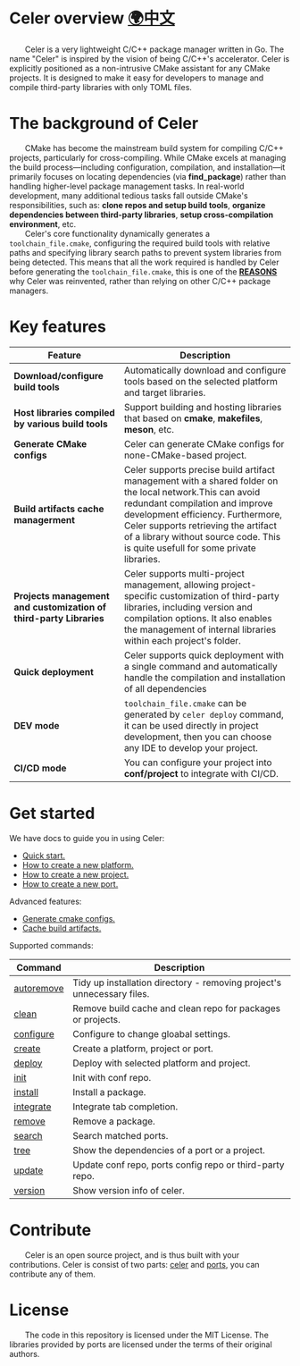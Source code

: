 # Celer overview [🌍中文](../zh-CH/README.md)

&emsp;&emsp;Celer is a very lightweight C/C++ package manager written in Go. The name "Celer" is inspired by the vision of being C/C++'s accelerator. Celer is explicitly positioned as a non-intrusive CMake assistant for any CMake projects. It is designed to make it easy for developers to manage and compile third-party libraries with only TOML files.

# The background of Celer

&emsp;&emsp;CMake has become the mainstream build system for compiling C/C++ projects, particularly for cross-compiling. While CMake excels at managing the build process—including configuration, compilation, and installation—it primarily focuses on locating dependencies (via **find_package**) rather than handling higher-level package management tasks. In real-world development, many additional tedious tasks fall outside CMake's responsibilities, such as: **clone repos and setup build tools**, **organize dependencies between third-party libraries**, **setup cross-compilation environment**, etc.  
&emsp;&emsp;Celer's core functionality dynamically generates a `toolchain_file.cmake`, configuring the required build tools with relative paths and specifying library search paths to prevent system libraries from being detected. This means that all the work required is handled by Celer before generating the `toolchain_file.cmake`, this is one of the [**REASONS**](./why_celer.md) why Celer was reinvented, rather than relying on other C/C++ package managers.

# Key features

| Feature | Description |
| --- | --- |
| **Download/configure build tools** | Automatically download and configure tools based on the selected platform and target libraries. |
| **Host libraries compiled by various build tools** | Support building and hosting libraries that based on **cmake**, **makefiles**, **meson**, etc. |
| **Generate CMake configs** | Celer can generate CMake configs for none-CMake-based project. |
| **Build artifacts cache managerment** | Celer supports precise build artifact management with a shared folder on the local network.This can avoid redundant compilation and improve development efficiency. Furthermore, Celer supports retrieving the artifact of a library without source code. This is quite usefull for some private libraries. |
| **Projects management and customization of third-party Libraries** | Celer supports multi-project management, allowing project-specific customization of third-party libraries, including version and compilation options. It also enables the management of internal libraries within each project's folder. |
| **Quick deployment** | Celer supports quick deployment with a single command and automatically handle the compilation and installation of all dependencies |
| **DEV mode** | `toolchain_file.cmake` can be generated by `celer deploy` command, it can be used directly in project development, then you can choose any IDE to develop your project.|
| **CI/CD mode** | You can configure your project into **conf/project** to integrate with CI/CD.|

# Get started

We have docs to guide you in using Celer:

- [Quick start.](./quick_start.md)
- [How to create a new platform.](./cmd_create.md#1-create-a-new-platform)
- [How to create a new project.](./cmd_create.md#2-create-a-new-project)
- [How to create a new port.](./cmd_create.md#3-create-a-new-port)

Advanced features:

- [Generate cmake configs.](./advance_generate_cmake_config.md)
- [Cache build artifacts.](./advance_cache_artifacts.md)

Supported commands:

| Command                               | Description                                                            |
| ------------------------------------- | ---------------------------------------------------------------------- |
| [autoremove](./cmd_autoremove.md)     | Tidy up installation directory - removing project's unnecessary files. |
| [clean](./cmd_clean.md)               | Remove build cache and clean repo for packages or projects.            |
| [configure](./cmd_configure.md)       | Configure to change gloabal settings.                                  |
| [create](./cmd_create.md)             | Create a platform, project or port.                                    |
| [deploy](./cmd_deploy.md)             | Deploy with selected platform and project.                             |
| [init](./quick_start.md#3-setup-conf) | Init with conf repo.                                                   |
| [install](./cmd_install.md)           | Install a package.                                                     |
| [integrate](./cmd_integrate.md)       | Integrate tab completion.                                              |
| [remove](./cmd_remove.md)             | Remove a package.                                                      |
| [search](./cmd_search.md)             | Search matched ports.                                                  |
| [tree](./cmd_tree.md)                 | Show the dependencies of a port or a project.                          |
| [update](./cmd_update.md)             | Update conf repo, ports config repo or third-party repo.               |
| [version](./cmd_version.md)           | Show version info of celer.                                            |

# Contribute

&emsp;&emsp;Celer is an open source project, and is thus built with your contributions. Celer is consist of two parts: [celer](https://github.com/celer-pkg/celer.git) and [ports](https://github.com/celer-pkg/ports.git), you can contribute any of them.

# License

&emsp;&emsp;The code in this repository is licensed under the MIT License. The libraries provided by ports are licensed under the terms of their original authors.
